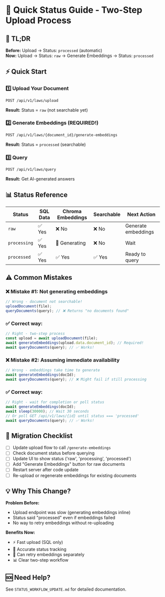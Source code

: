 # 🚀 Quick Status Guide - Two-Step Upload Process

## 📌 TL;DR

**Before:** Upload → Status: `processed` (automatic)  
**Now:** Upload → Status: `raw` → Generate Embeddings → Status: `processed`

## ⚡ Quick Start

### 1️⃣ Upload Your Document
```bash
POST /api/v1/laws/upload
```
**Result:** Status = `raw` (not searchable yet)

### 2️⃣ Generate Embeddings (REQUIRED!)
```bash
POST /api/v1/laws/{document_id}/generate-embeddings
```
**Result:** Status = `processed` (searchable)

### 3️⃣ Query
```bash
POST /api/v1/laws/query
```
**Result:** Get AI-generated answers

## 📊 Status Reference

| Status | SQL Data | Chroma Embeddings | Searchable | Next Action |
|--------|----------|-------------------|------------|-------------|
| `raw` | ✅ Yes | ❌ No | ❌ No | Generate embeddings |
| `processing` | ✅ Yes | 🔄 Generating | ❌ No | Wait |
| `processed` | ✅ Yes | ✅ Yes | ✅ Yes | Ready to query |

## ⚠️ Common Mistakes

### ❌ Mistake #1: Not generating embeddings
```javascript
// Wrong - document not searchable!
uploadDocument(file);
queryDocuments(query); // ❌ Returns "no documents found"
```

### ✅ Correct way:
```javascript
// Right - two-step process
const upload = await uploadDocument(file);
await generateEmbeddings(upload.data.document_id); // Required!
await queryDocuments(query); // ✅ Works!
```

### ❌ Mistake #2: Assuming immediate availability
```javascript
// Wrong - embeddings take time to generate
await generateEmbeddings(docId);
await queryDocuments(query); // ❌ Might fail if still processing
```

### ✅ Correct way:
```javascript
// Right - wait for completion or poll status
await generateEmbeddings(docId);
await sleep(30000); // Wait 30 seconds
// Or poll GET /api/v1/laws/{id} until status === 'processed'
await queryDocuments(query); // ✅ Works!
```

## 🔧 Migration Checklist

- [ ] Update upload flow to call `/generate-embeddings`
- [ ] Check document status before querying
- [ ] Update UI to show status ('raw', 'processing', 'processed')
- [ ] Add "Generate Embeddings" button for raw documents
- [ ] Restart server after code update
- [ ] Re-upload or regenerate embeddings for existing documents

## 💡 Why This Change?

**Problem Before:**
- Upload endpoint was slow (generating embeddings inline)
- Status said "processed" even if embeddings failed
- No way to retry embeddings without re-uploading

**Benefits Now:**
- ⚡ Fast upload (SQL only)
- 🎯 Accurate status tracking
- 🔄 Can retry embeddings separately
- 📊 Clear two-step workflow

## 🆘 Need Help?

See `STATUS_WORKFLOW_UPDATE.md` for detailed documentation.

